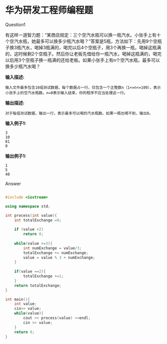 # 华为研发工程师编程题

Question1

有这样一道智力题：“某商店规定：三个空汽水瓶可以换一瓶汽水。小张手上有十个空汽水瓶，她最多可以换多少瓶汽水喝？”答案是5瓶，方法如下：先用9个空瓶子换3瓶汽水，喝掉3瓶满的，喝完以后4个空瓶子，用3个再换一瓶，喝掉这瓶满的，这时候剩2个空瓶子。然后你让老板先借给你一瓶汽水，喝掉这瓶满的，喝完以后用3个空瓶子换一瓶满的还给老板。如果小张手上有n个空汽水瓶，最多可以换多少瓶汽水喝？  
  


**输入描述:**

```text
输入文件最多包含10组测试数据，每个数据占一行，仅包含一个正整数n（1<=n<=100），表示小张手上的空汽水瓶数。n=0表示输入结束，你的程序不应当处理这一行。
```

**输出描述:**

```text
对于每组测试数据，输出一行，表示最多可以喝的汽水瓶数。如果一瓶也喝不到，输出0。
```

**输入例子1:**

```text
3
10
81
0
```

**输出例子1:**

```text
1
5
40
```

Answer

```cpp

#include <iostream>

using namespace std;

int process(int value){
    int totalExchange =0;
    
    if (value <2)
        return 0;
    
    while(value >=3){
        int numExchange = value/3;
        totalExchange += numExchange;
        value = value % 3 + numExchange;
    }   
    
    if(value ==2){
        totalExchange +=1;
    }
    return totalExchange;
}

int main(){
    int value;
    cin>> value;
    while(value){
        cout << process(value) <<endl;
        cin >> value;
    }
    return 0;
}
```

